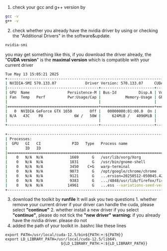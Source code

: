 1. check your gcc and g++ version by
```bash
gcc -v
g++ -v
```

2. check whether you already have the nvidia driver by using or checking the "Additional Drivers" in the software&update. 
```bash
nvidia-smi
```
you may get something like this, if you download the driver already, the "**CUDA version**" is the **maximal version** which is compatible with your current driver
```bash
Tue May 13 15:05:21 2025       
+-----------------------------------------------------------------------------------------+
| NVIDIA-SMI 570.133.07             Driver Version: 570.133.07     CUDA Version: 12.8     |
|-----------------------------------------+------------------------+----------------------+
| GPU  Name                 Persistence-M | Bus-Id          Disp.A | Volatile Uncorr. ECC |
| Fan  Temp   Perf          Pwr:Usage/Cap |           Memory-Usage | GPU-Util  Compute M. |
|                                         |                        |               MIG M. |
|=========================================+========================+======================|
|   0  NVIDIA GeForce GTX 1650        Off |   00000000:01:00.0  On |                  N/A |
| N/A   43C    P8              6W /   50W |     624MiB /   4096MiB |      6%      Default |
|                                         |                        |                  N/A |
+-----------------------------------------+------------------------+----------------------+
                                                                                         
+-----------------------------------------------------------------------------------------+
| Processes:                                                                              |
|  GPU   GI   CI              PID   Type   Process name                        GPU Memory |
|        ID   ID                                                               Usage      |
|=========================================================================================|
|    0   N/A  N/A            1669      G   /usr/lib/xorg/Xorg                      235MiB |
|    0   N/A  N/A            1831      G   /usr/bin/gnome-shell                     37MiB |
|    0   N/A  N/A            3450    C+G   warp-terminal                            47MiB |
|    0   N/A  N/A            9073      G   /opt/google/chrome/chrome                 1MiB |
|    0   N/A  N/A            9121      G   ...ersion=20250512-050045.427000         51MiB |
|    0   N/A  N/A            9383      G   .../4848/usr/lib/firefox/firefox        186MiB |
|    0   N/A  N/A           14961      G   ...ess --variations-seed-version         50MiB |
+-----------------------------------------------------------------------------------------+
```

3. download the toolkit by **runfile**
	It will ask you two questions
		1. whether remove your current driver
			if your driver can handle the cuda, please select **"continue"**
		2. whether install a new driver
			if you select **"continue"**, please do not tick the **"new driver"**
	**warning:** if you already have the nvidia driver. please do not
4. added the path of your toolkit in .bashrc like these lines
```bashrc
export PATH=/usr/local/cuda-12.5/bin${PATH:+:${PATH}}
export LD_LIBRARY_PATH=/usr/local/cuda-12.5/lib64\
                         ${LD_LIBRARY_PATH:+:${LD_LIBRARY_PATH}}
```

